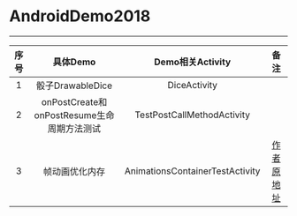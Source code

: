 # AndroidDemo2018
---------------------------------------------

|序号|具体Demo|Demo相关Activity|备注|
|:-:|:-:|:-:|:-:|
|1|骰子DrawableDice|DiceActivity|
|2|onPostCreate和onPostResume生命周期方法测试|TestPostCallMethodActivity|
|3|帧动画优化内存|AnimationsContainerTestActivity|[作者原地址](https://github.com/VDshixiaoming/AnimationTest "")